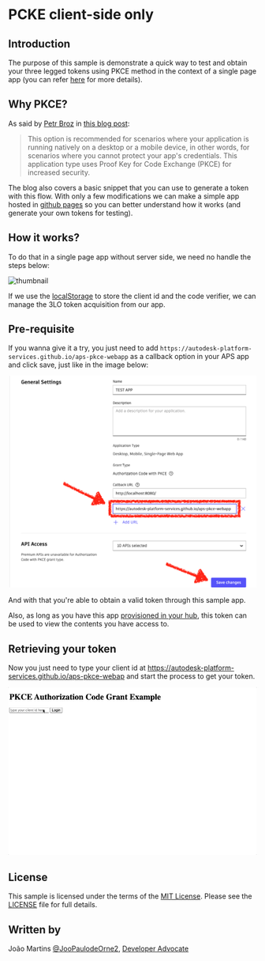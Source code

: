 # PCKE client-side only

## Introduction

The purpose of this sample is demonstrate a quick way to test and obtain your three legged tokens using PKCE method in the context of a single page app (you can refer [here](https://aps.autodesk.com/en/docs/oauth/v2/tutorials/get-3-legged-token-pkce/) for more details).

## Why PKCE?

As said by [Petr Broz](https://github.com/petrbroz) in [this blog post](https://aps.autodesk.com/blog/new-application-types):

> This option is recommended for scenarios where your application is running natively on a desktop or a mobile device, in other words, for scenarios where you cannot protect your app's credentials. This application type uses Proof Key for Code Exchange (PKCE) for increased security.

The blog also covers a basic snippet that you can use to generate a token with this flow.
With only a few modifications we can make a simple app hosted in [github pages](https://pages.github.com) so you can better understand how it works (and generate your own tokens for testing).

## How it works?

To do that in a single page app without server side, we need no handle the steps below:

![thumbnail](./assets/desktop-mobile-spa1.png)

If we use the [localStorage](https://developer.mozilla.org/en-US/docs/Web/API/Window/localStorage) to store the client id and the code verifier, we can manage the 3LO token acquisition from our app.

## Pre-requisite

If you wanna give it a try, you just need to add `https://autodesk-platform-services.github.io/aps-pkce-webapp` as a callback option in your APS app and click save, just like in the image below:

![add callback url](./assets/pkce-app-callback.png)

And with that you're able to obtain a valid token through this sample app.

Also, as long as you have this app [provisioned in your hub](https://tutorials.autodesk.io/#provision-access-in-other-products), this token can be used to view the contents you have access to.

## Retrieving your token

Now you just need to type your client id at https://autodesk-platform-services.github.io/aps-pkce-webap and start the process to get your token.

![PKCE Token](./assets/pkce-token.gif)

## License

This sample is licensed under the terms of the [MIT License](http://opensource.org/licenses/MIT). Please see the [LICENSE](LICENSE) file for full details.

## Written by

João Martins [@JooPaulodeOrne2](http://twitter.com/JooPaulodeOrne2), [Developer Advocate](http://aps.autodesk.com)
